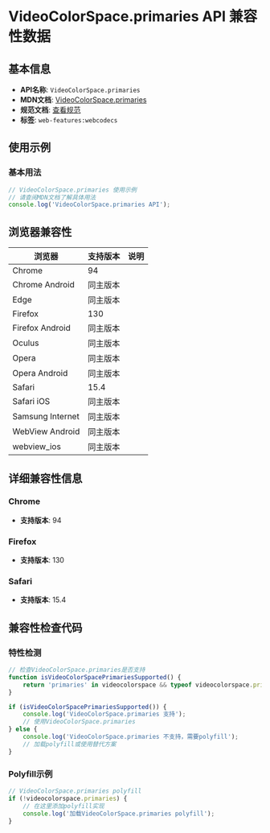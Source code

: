 # VideoColorSpace.primaries API 兼容性数据

## 基本信息

- **API名称**: `VideoColorSpace.primaries`
- **MDN文档**: [VideoColorSpace.primaries](https://developer.mozilla.org/docs/Web/API/VideoColorSpace/primaries)
- **规范文档**: [查看规范](https://w3c.github.io/webcodecs/#dom-videocolorspace-primaries)
- **标签**: `web-features:webcodecs`

## 使用示例

### 基本用法

```javascript
// VideoColorSpace.primaries 使用示例
// 请查阅MDN文档了解具体用法
console.log('VideoColorSpace.primaries API');
```

## 浏览器兼容性

| 浏览器 | 支持版本 | 说明 |
|--------|----------|------|
| Chrome | 94 |  |
| Chrome Android | 同主版本 |  |
| Edge | 同主版本 |  |
| Firefox | 130 |  |
| Firefox Android | 同主版本 |  |
| Oculus | 同主版本 |  |
| Opera | 同主版本 |  |
| Opera Android | 同主版本 |  |
| Safari | 15.4 |  |
| Safari iOS | 同主版本 |  |
| Samsung Internet | 同主版本 |  |
| WebView Android | 同主版本 |  |
| webview_ios | 同主版本 |  |

## 详细兼容性信息

### Chrome

- **支持版本**: 94

### Firefox

- **支持版本**: 130

### Safari

- **支持版本**: 15.4

## 兼容性检查代码

### 特性检测

```javascript
// 检查VideoColorSpace.primaries是否支持
function isVideoColorSpacePrimariesSupported() {
    return 'primaries' in videocolorspace && typeof videocolorspace.primaries === 'function';
}

if (isVideoColorSpacePrimariesSupported()) {
    console.log('VideoColorSpace.primaries 支持');
    // 使用VideoColorSpace.primaries
} else {
    console.log('VideoColorSpace.primaries 不支持，需要polyfill');
    // 加载polyfill或使用替代方案
}
```

### Polyfill示例

```javascript
// VideoColorSpace.primaries polyfill
if (!videocolorspace.primaries) {
    // 在这里添加polyfill实现
    console.log('加载VideoColorSpace.primaries polyfill');
}
```

